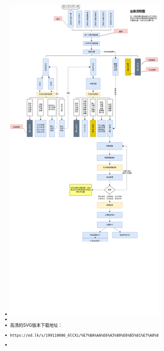 - ![image.png](../assets/image_1735201489842_0.png)
-
- 高清的SVG版本下载地址：
- ```xml
  https://od.lk/s/199110086_6lCXi/%E7%BA%AA%E6%A3%80%E6%B5%81%E7%A8%8B%E4%BD%93%E7%B3%BB2.0.svg
  ```
-